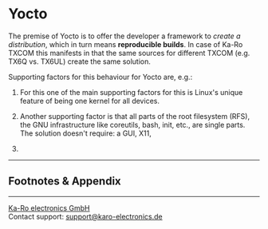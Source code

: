 # Yocto
The premise of Yocto is to offer the developer a framework to _create a
distribution_, which in turn means __reproducible builds__. In case of Ka-Ro
TXCOM this manifests in that the same sources for different TXCOM (e.g. TX6Q vs.
TX6UL) create the same solution.

Supporting factors for this behaviour for Yocto are, e.g.:

1.  For this one of the main supporting factors for  this is Linux's unique
    feature of being one kernel for all devices.

2. Another supporting factor is that all parts of the root filesystem (RFS), the
   GNU infrastructure like coreutils, bash, init, etc., are single parts. The
   solution doesn't require: a GUI, X11,

3.


---
## Footnotes & Appendix

---
[Ka-Ro electronics GmbH](http://www.karo-electronics.de)  
Contact support: support@karo-electronics.de